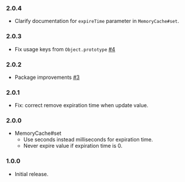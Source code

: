 ### 2.0.4
* Clarify documentation for `expireTime` parameter in `MemoryCache#set`.

### 2.0.3
* Fix usage keys from `Object.prototype` [#4](https://github.com/mdevils/fast-memory-cache/pull/4)

### 2.0.2
* Package improvements [#3](https://github.com/mdevils/fast-memory-cache/pull/3)

### 2.0.1
* Fix: correct remove expiration time when update value.

### 2.0.0
* MemoryCache#set
  * Use seconds instead milliseconds for expiration time.
  * Never expire value if expiration time is 0.

### 1.0.0
* Initial release.
